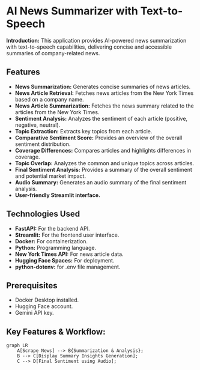 # AI News Summarizer with Text-to-Speech

**Introduction:** 
This application provides AI-powered news summarization with text-to-speech capabilities, delivering concise and accessible summaries of company-related news.

## Features

* **News Summarization:** Generates concise summaries of news articles.
* **News Article Retrieval:** Fetches news articles from the New York Times based on a company name.
* **News Article Summarization:** Fetches the news summary related to the articles from the New York Times.
* **Sentiment Analysis:** Analyzes the sentiment of each article (positive, negative, neutral).
* **Topic Extraction:** Extracts key topics from each article.
* **Comparative Sentiment Score:** Provides an overview of the overall sentiment distribution.
* **Coverage Differences:** Compares articles and highlights differences in coverage.
* **Topic Overlap:** Analyzes the common and unique topics across articles.
* **Final Sentiment Analysis:** Provides a summary of the overall sentiment and potential market impact.
* **Audio Summary:** Generates an audio summary of the final sentiment analysis.
* **User-friendly Streamlit interface.**

## Technologies Used

* **FastAPI:** For the backend API.
* **Streamlit:** For the frontend user interface.
* **Docker:** For containerization.
* **Python:** Programming language.
* **New York Times API:** For news article data.
* **Hugging Face Spaces:** For deployment.
* **python-dotenv:** for .env file management.


## Prerequisites

* Docker Desktop installed.
* Hugging Face account.
* Gemini API key.

## Key Features & Workflow:

```mermaid
graph LR
    A[Scrape News] --> B{Summarization & Analysis};
    B --> C[Display Summary Insights Generation];
    C --> D[Final Sentiment using Audio];